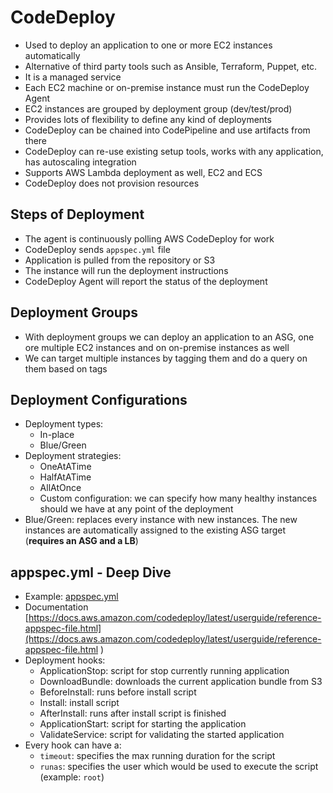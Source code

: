 # CodeDeploy

- Used to deploy an application to one or more EC2 instances automatically
- Alternative of third party tools such as Ansible, Terraform, Puppet, etc.
- It is a managed service
- Each EC2 machine or on-premise instance must run the CodeDeploy Agent
- EC2 instances are grouped by deployment group (dev/test/prod)
- Provides lots of flexibility to define any kind of deployments
- CodeDeploy can be chained into CodePipeline and use artifacts from there
- CodeDeploy can re-use existing setup tools, works with any application, has autoscaling integration
- Supports AWS Lambda deployment as well, EC2 and ECS
- CodeDeploy does not provision resources

## Steps of Deployment

- The agent is continuously polling AWS CodeDeploy for work
- CodeDeploy sends `appspec.yml` file
- Application is pulled from the repository or S3
- The instance will run the deployment instructions
- CodeDeploy Agent will report the status of the deployment

## Deployment Groups

- With deployment groups we can deploy an application to an ASG, one ore multiple EC2 instances and on on-premise instances as well
- We can target multiple instances by tagging them and do a query on them based on tags

## Deployment Configurations

- Deployment types:
    - In-place
    - Blue/Green
- Deployment strategies:
    - OneAtATime
    - HalfAtATime
    - AllAtOnce
    - Custom configuration: we can specify how many healthy instances should we have at any point of the deployment
- Blue/Green: replaces every instance with new instances. The new instances are automatically assigned to the existing ASG target (**requires an ASG and a LB**)

## appspec.yml - Deep Dive

- Example: [appspec.yml](appspec.yml)
- Documentation [https://docs.aws.amazon.com/codedeploy/latest/userguide/reference-appspec-file.html](https://docs.aws.amazon.com/codedeploy/latest/userguide/reference-appspec-file.html
)
- Deployment hooks:
    - ApplicationStop: script for stop currently running application
    - DownloadBundle: downloads the current application bundle from S3
    - BeforeInstall: runs before install script
    - Install: install script
    - AfterInstall: runs after install script is finished
    - ApplicationStart: script for starting the application
    - ValidateService: script for validating the started application
- Every hook can have a:
    - `timeout`: specifies the max running duration for the script
    - `runas`: specifies the user which would be used to execute the script (example: `root`)
